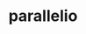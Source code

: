 ---
title: "parallelio"
layout: cache
categories: [package, develop-2024-11-17]
meta: {"versions": ["2.6.2"], "compilers": ["gcc@=12.4.0", "gcc@=7.3.1"], "oss": ["amzn2"], "platforms": ["linux"], "targets": ["aarch64", "neoverse_n1", "neoverse_v1", "x86_64_v3"], "stacks": ["aws-isc", "aws-isc-aarch64", "aws-pcluster-neoverse_v1", "root"], "num_specs": 5, "num_specs_by_stack": {"aws-isc-aarch64": 2, "root": 5, "aws-pcluster-neoverse_v1": 2, "aws-isc": 1}}
spec_details: [{"hash": "ridugxs3zehjpp4xbnx5wloe4wkw7ttp", "compiler": "gcc@=7.3.1", "versions": ["2.6.2"], "os": "amzn2", "platform": "linux", "target": "aarch64", "variants": ["build_system=cmake", "build_type=Release", "+fortran", "generator=make", "~ipo", "~logging", "+mpi", "~ncint", "+pnetcdf", "+shared", "~timing"], "stacks": ["aws-isc-aarch64", "root"], "size": "-", "tarball": "https://binaries.spack.io/develop-2024-11-17/build_cache/linux-amzn2-aarch64/gcc-7.3.1/parallelio-2.6.2/linux-amzn2-aarch64-gcc-7.3.1-parallelio-2.6.2-ridugxs3zehjpp4xbnx5wloe4wkw7ttp.spack"}, {"hash": "cbl67ciqbepxgrlzmm5alhdc6xlvfnrc", "compiler": "gcc@=12.4.0", "versions": ["2.6.2"], "os": "amzn2", "platform": "linux", "target": "neoverse_n1", "variants": ["build_system=cmake", "build_type=Release", "+fortran", "generator=make", "~ipo", "~logging", "+mpi", "~ncint", "+pnetcdf", "+shared", "~timing"], "stacks": ["aws-pcluster-neoverse_v1", "root"], "size": "-", "tarball": "https://binaries.spack.io/develop-2024-11-17/build_cache/linux-amzn2-neoverse_n1/gcc-12.4.0/parallelio-2.6.2/linux-amzn2-neoverse_n1-gcc-12.4.0-parallelio-2.6.2-cbl67ciqbepxgrlzmm5alhdc6xlvfnrc.spack"}, {"hash": "ydnhhqgjtzzjo3cr6jkzjvznyujq3mdr", "compiler": "gcc@=7.3.1", "versions": ["2.6.2"], "os": "amzn2", "platform": "linux", "target": "neoverse_n1", "variants": ["build_system=cmake", "build_type=Release", "+fortran", "generator=make", "~ipo", "~logging", "+mpi", "~ncint", "+pnetcdf", "+shared", "~timing"], "stacks": ["aws-isc-aarch64", "root"], "size": "-", "tarball": "https://binaries.spack.io/develop-2024-11-17/build_cache/linux-amzn2-neoverse_n1/gcc-7.3.1/parallelio-2.6.2/linux-amzn2-neoverse_n1-gcc-7.3.1-parallelio-2.6.2-ydnhhqgjtzzjo3cr6jkzjvznyujq3mdr.spack"}, {"hash": "43zscdb27wb5nl3ezitje3lwmxz6dyc3", "compiler": "gcc@=12.4.0", "versions": ["2.6.2"], "os": "amzn2", "platform": "linux", "target": "neoverse_v1", "variants": ["build_system=cmake", "build_type=Release", "+fortran", "generator=make", "~ipo", "~logging", "+mpi", "~ncint", "+pnetcdf", "+shared", "~timing"], "stacks": ["aws-pcluster-neoverse_v1", "root"], "size": "-", "tarball": "https://binaries.spack.io/develop-2024-11-17/build_cache/linux-amzn2-neoverse_v1/gcc-12.4.0/parallelio-2.6.2/linux-amzn2-neoverse_v1-gcc-12.4.0-parallelio-2.6.2-43zscdb27wb5nl3ezitje3lwmxz6dyc3.spack"}, {"hash": "umapj5tqw4kon4nulplbuqqi6oniww5w", "compiler": "gcc@=7.3.1", "versions": ["2.6.2"], "os": "amzn2", "platform": "linux", "target": "x86_64_v3", "variants": ["build_system=cmake", "build_type=Release", "+fortran", "generator=make", "~ipo", "~logging", "+mpi", "~ncint", "+pnetcdf", "+shared", "~timing"], "stacks": ["root", "aws-isc"], "size": "-", "tarball": "https://binaries.spack.io/develop-2024-11-17/build_cache/linux-amzn2-x86_64_v3/gcc-7.3.1/parallelio-2.6.2/linux-amzn2-x86_64_v3-gcc-7.3.1-parallelio-2.6.2-umapj5tqw4kon4nulplbuqqi6oniww5w.spack"}]
---